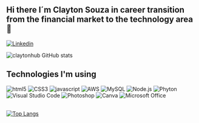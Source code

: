 ## Hi there I´m Clayton Souza in career transition from the financial market to the technology area👋

[![Linkedin](https://img.shields.io/badge/LinkedIn-0077B5?style=for-the-badge&logo=linkedin&logoColor=white)](https://www.linkedin.com/in/clayton-s-souza/)

![claytonhub GitHub stats](https://github-readme-stats.vercel.app/api?username=claytonhub&show_icons=true&theme=blue-green)


## Technologies I'm using

<div style="display: inline_block">
  <img aling="center" alt="html5" src="https://img.shields.io/badge/HTML-239120?style=for-the-badge&logo=html5&logoColor=white"/>
  <img aling="center" alt="CSS3" src="https://img.shields.io/badge/CSS3-1572B6?style=for-the-badge&logo=css3&logoColor=white"/>
  <img aling="center" alt="javascript" src="https://img.shields.io/badge/JavaScript-F7DF1E?style=for-the-badge&logo=javascript&logoColor=black"/>
  <img aling="center" alt="AWS" src="https://img.shields.io/badge/Amazon_AWS-232F3E?style=for-the-badge&logo=amazon-aws&logoColor=white"/>
  <img aling="center" alt="MySQL" src="https://img.shields.io/badge/MySQL-005C84?style=for-the-badge&logo=mysql&logoColor=white"/>
  <img aling="center" alt="Node.js" src="https://img.shields.io/badge/Node.js-43853D?style=for-the-badge&logo=node.js&logoColor=white"/>
  <img aling="center" alt="Phyton" src="https://img.shields.io/badge/Python-3776AB?style=for-the-badge&logo=python&logoColor=white"/>
  <img aling="center" alt="Visual Studio Code" src="https://img.shields.io/badge/Visual_Studio_Code-0078D4?style=for-the-badge&logo=visual%20studio%20code&logoColor=white"/>
  <img aling="center" alt="Photoshop" src="https://img.shields.io/badge/Adobe%20Photoshop-31A8FF?style=for-the-badge&logo=Adobe%20Photoshop&logoColor=black"/>
  <img aling="center" alt="Canva" src="https://img.shields.io/badge/Canva-%2300C4CC.svg?&style=for-the-badge&logo=Canva&logoColor=white"/> 
  <img aling="center" alt="Microsoft Office" src="https://img.shields.io/badge/Microsoft_Office-D83B01?style=for-the-badge&logo=microsoft-office&logoColor=white"/>
</div></br>


[![Top Langs](https://github-readme-stats.vercel.app/api/top-langs/?username=claytonhub&hide_progress=true)](https://github.com/anuraghazra/github-readme-stats)
